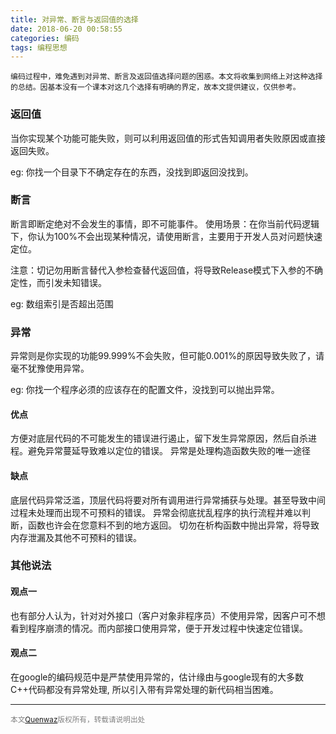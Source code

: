 ```yaml
---
title: 对异常、断言与返回值的选择
date: 2018-06-20 00:58:55
categories: 编码
tags: 编程思想
---
```


    编码过程中，难免遇到对异常、断言及返回值选择问题的困惑。本文将收集到网络上对这种选择的总结。因基本没有一个课本对这几个选择有明确的界定，故本文提供建议，仅供参考。

### 返回值
当你实现某个功能可能失败，则可以利用返回值的形式告知调用者失败原因或直接返回失败。

eg: 你找一个目录下不确定存在的东西，没找到即返回没找到。

### 断言
断言即断定绝对不会发生的事情，即不可能事件。
使用场景：在你当前代码逻辑下，你认为100%不会出现某种情况，请使用断言，主要用于开发人员对问题快速定位。

注意：切记勿用断言替代入参检查替代返回值，将导致Release模式下入参的不确定性，而引发未知错误。

eg: 数组索引是否超出范围

### 异常
异常则是你实现的功能99.999%不会失败，但可能0.001%的原因导致失败了，请毫不犹豫使用异常。

eg: 你找一个程序必须的应该存在的配置文件，没找到可以抛出异常。

#### 优点
方便对底层代码的不可能发生的错误进行遏止，留下发生异常原因，然后自杀进程。避免异常蔓延导致难以定位的错误。
异常是处理构造函数失败的唯一途径
#### 缺点
底层代码异常泛滥，顶层代码将要对所有调用进行异常捕获与处理。甚至导致中间过程未处理而出现不可预料的错误。
异常会彻底扰乱程序的执行流程并难以判断，函数也许会在您意料不到的地方返回。
切勿在析构函数中抛出异常，将导致内存泄漏及其他不可预料的错误。
### 其他说法
#### 观点一
也有部分人认为，针对对外接口（客户对象非程序员）不使用异常，因客户可不想看到程序崩溃的情况。而内部接口使用异常，便于开发过程中快速定位错误。

#### 观点二
在google的编码规范中是严禁使用异常的，估计缘由与google现有的大多数C++代码都没有异常处理, 所以引入带有异常处理的新代码相当困难。


---
<small><font color= "gray">本文[Quenwaz](http://quenwaz.github.io)版权所有，转载请说明出处</font></small>